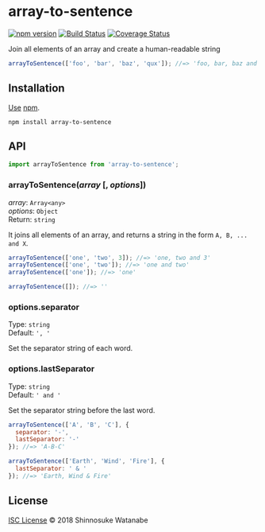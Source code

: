 # array-to-sentence

[![npm version](https://img.shields.io/npm/v/array-to-sentence.svg)](https://www.npmjs.com/package/array-to-sentence)
[![Build Status](https://travis-ci.com/shinnn/array-to-sentence.svg?branch=master)](https://travis-ci.com/shinnn/array-to-sentence)
[![Coverage Status](https://img.shields.io/coveralls/shinnn/array-to-sentence.svg)](https://coveralls.io/github/shinnn/array-to-sentence)

Join all elements of an array and create a human-readable string

```javascript
arrayToSentence(['foo', 'bar', 'baz', 'qux']); //=> 'foo, bar, baz and qux'
```

## Installation

[Use](https://docs.npmjs.com/cli/install) [npm](https://docs.npmjs.com/about-npm/).

```
npm install array-to-sentence
```

## API

```javascript
import arrayToSentence from 'array-to-sentence';
```

### arrayToSentence(*array* [, *options*])

*array*: `Array<any>`  
*options*: `Object`  
Return: `string`

It joins all elements of an array, and returns a string in the form `A, B, ... and X`.

```javascript
arrayToSentence(['one', 'two', 3]); //=> 'one, two and 3'
arrayToSentence(['one', 'two']); //=> 'one and two'
arrayToSentence(['one']); //=> 'one'

arrayToSentence([]); //=> ''
```

### options.separator

Type: `string`  
Default: `', '`

Set the separator string of each word.

### options.lastSeparator

Type: `string`  
Default: `' and '`

Set the separator string before the last word.

```javascript
arrayToSentence(['A', 'B', 'C'], {
  separator: '-',
  lastSeparator: '-'
}); //=> 'A-B-C'

arrayToSentence(['Earth', 'Wind', 'Fire'], {
  lastSeparator: ' & '
}); //=> 'Earth, Wind & Fire'
```

## License

[ISC License](./LICENSE) © 2018 Shinnosuke Watanabe
